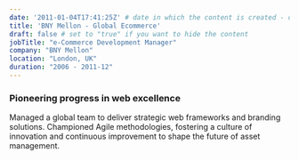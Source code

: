 ```yaml
---
date: '2011-01-04T17:41:25Z' # date in which the content is created - defaults to "today"
title: 'BNY Mellon - Global Ecommerce'
draft: false # set to "true" if you want to hide the content 
jobTitle: "e-Commerce Development Manager"
company: "BNY Mellon"
location: "London, UK"
duration: "2006 - 2011-12"
---
```

### Pioneering progress in web excellence
Managed a global team to deliver strategic web frameworks and branding solutions. Championed Agile methodologies, fostering a culture of innovation and continuous improvement to shape the future of asset management.

